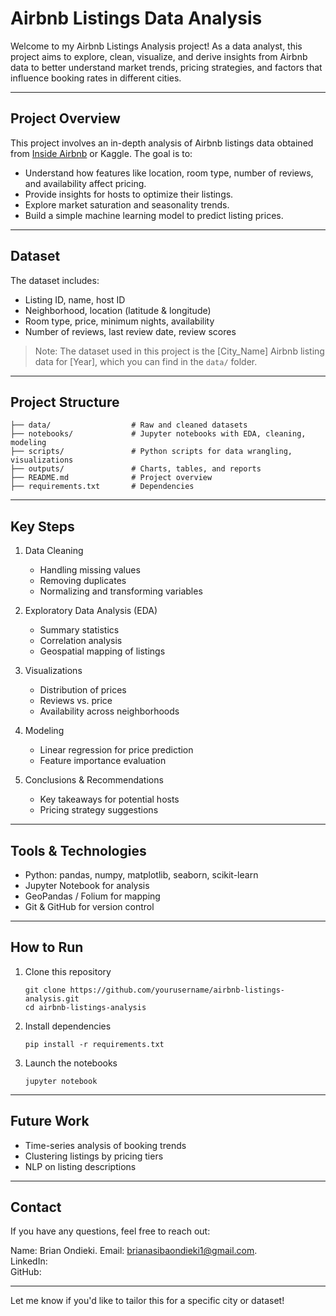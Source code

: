 # Airbnb Listings Data Analysis

Welcome to my Airbnb Listings Analysis project! As a data analyst, this project aims to explore, clean, visualize, and derive insights from Airbnb data to better understand market trends, pricing strategies, and factors that influence booking rates in different cities.

---

## Project Overview

This project involves an in-depth analysis of Airbnb listings data obtained from [Inside Airbnb](http://insideairbnb.com/) or Kaggle. The goal is to:

- Understand how features like location, room type, number of reviews, and availability affect pricing.
- Provide insights for hosts to optimize their listings.
- Explore market saturation and seasonality trends.
- Build a simple machine learning model to predict listing prices.

---

## Dataset

The dataset includes:
- Listing ID, name, host ID
- Neighborhood, location (latitude & longitude)
- Room type, price, minimum nights, availability
- Number of reviews, last review date, review scores

> Note: The dataset used in this project is the [City_Name] Airbnb listing data for [Year], which you can find in the `data/` folder.

---

## Project Structure

```
├── data/                  # Raw and cleaned datasets
├── notebooks/             # Jupyter notebooks with EDA, cleaning, modeling
├── scripts/               # Python scripts for data wrangling, visualizations
├── outputs/               # Charts, tables, and reports
├── README.md              # Project overview
├── requirements.txt       # Dependencies
```

---

## Key Steps

1. Data Cleaning
   - Handling missing values  
   - Removing duplicates  
   - Normalizing and transforming variables  

2. Exploratory Data Analysis (EDA)  
   - Summary statistics  
   - Correlation analysis  
   - Geospatial mapping of listings  

3. Visualizations 
   - Distribution of prices  
   - Reviews vs. price  
   - Availability across neighborhoods  

4. Modeling  
   - Linear regression for price prediction  
   - Feature importance evaluation  

5. Conclusions & Recommendations 
   - Key takeaways for potential hosts  
   - Pricing strategy suggestions  

---

## Tools & Technologies

- Python: pandas, numpy, matplotlib, seaborn, scikit-learn
- Jupyter Notebook for analysis
- GeoPandas / Folium for mapping
- Git & GitHub for version control

---

## How to Run

1. Clone this repository  
   ```
   git clone https://github.com/yourusername/airbnb-listings-analysis.git
   cd airbnb-listings-analysis
   ```

2. Install dependencies  
   ```
   pip install -r requirements.txt
   ```

3. Launch the notebooks  
   ```
   jupyter notebook
   ```

---

## Future Work

- Time-series analysis of booking trends  
- Clustering listings by pricing tiers  
- NLP on listing descriptions  

---

## Contact

If you have any questions, feel free to reach out:

Name: Brian Ondieki.
Email: brianasibaondieki1@gmail.com.  
LinkedIn:  
GitHub:

---

Let me know if you'd like to tailor this for a specific city or dataset!
